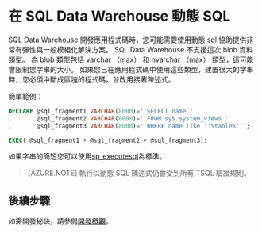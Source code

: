 <properties
   pageTitle="在 SQL Data Warehouse 動態 SQL |Microsoft Azure"
   description="使用動態 SQL Azure SQL Data Warehouse 中開發解決方案的秘訣。"
   services="sql-data-warehouse"
   documentationCenter="NA"
   authors="jrowlandjones"
   manager="barbkess"
   editor=""/>

<tags
   ms.service="sql-data-warehouse"
   ms.devlang="NA"
   ms.topic="article"
   ms.tgt_pltfrm="NA"
   ms.workload="data-services"
   ms.date="06/14/2016"
   ms.author="jrj;barbkess;sonyama"/>

# <a name="dynamic-sql-in-sql-data-warehouse"></a>在 SQL Data Warehouse 動態 SQL
SQL Data Warehouse 開發應用程式碼時，您可能需要使用動態 sql 協助提供非常有彈性與一般模組化解決方案。 SQL Data Warehouse 不支援這次 blob 資料類型。 為 blob 類型包括 varchar （max） 和 nvarchar （max） 類型，這可能會限制您字串的大小。 如果您已在應用程式碼中使用這些類型，建置很大的字串時，您必須中斷成區塊的程式碼，並改用接著陳述式。

簡單範例︰

```sql
DECLARE @sql_fragment1 VARCHAR(8000)=' SELECT name '
,       @sql_fragment2 VARCHAR(8000)=' FROM sys.system_views '
,       @sql_fragment3 VARCHAR(8000)=' WHERE name like ''%table%''';

EXEC( @sql_fragment1 + @sql_fragment2 + @sql_fragment3);
```

如果字串的簡短您可以使用[sp_executesql][]為標準。

> [AZURE.NOTE] 執行以動態 SQL 陳述式仍會受到所有 TSQL 驗證規則。

## <a name="next-steps"></a>後續步驟
如需開發秘訣，請參閱[開發概觀][]。

<!--Image references-->

<!--Article references-->
[開發概觀]: sql-data-warehouse-overview-develop.md

<!--MSDN references-->
[sp_executesql]: https://msdn.microsoft.com/library/ms188001.aspx

<!--Other Web references-->
